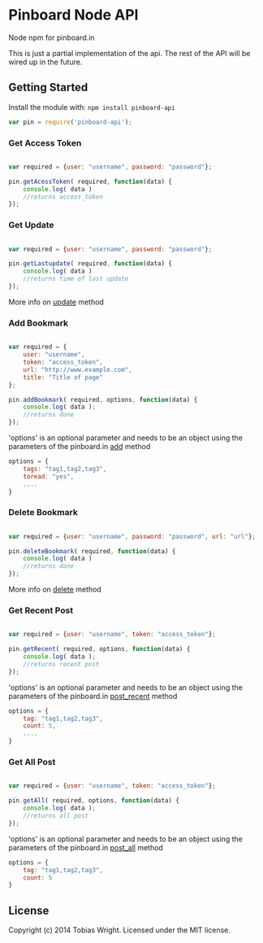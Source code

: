 # Pinboard Node API

Node npm for pinboard.in

This is just a partial implementation of the api. The rest of the API will be wired up in the future.

## Getting Started
Install the module with: `npm install pinboard-api`

```javascript
var pin = require('pinboard-api');
```

### Get Access Token

```javascript

var required = {user: "username", password: "password"};

pin.getAcessToken( required, function(data) {
	console.log( data )
	//returns access_token
});
```

### Get Update

```javascript

var required = {user: "username", password: "password"};

pin.getLastupdate( required, function(data) {
	console.log( data )
	//returns time of last update
});
```

More info on [update](https://pinboard.in/api#posts_update) method

### Add Bookmark

```javascript

var required = {
	user: "username",
	token: "access_token",
	url: "http://www.example.com",
	title: "Title of page"
};

pin.addBookmark( required, options, function(data) {
	console.log( data );
	//returns done
});
```
'options' is an optional parameter and needs to be an object using the parameters of the pinboard.in [add](https://pinboard.in/api#posts_add) method

```javascript
options = {
	tags: "tag1,tag2,tag3",
	toread: "yes",
	....
}
```

### Delete Bookmark

```javascript

var required = {user: "username", password: "password", url: "url"};

pin.deleteBookmark( required, function(data) {
	console.log( data )
	//returns done
});
```

More info on [delete](https://pinboard.in/api#posts_delete) method

### Get Recent Post

```javascript

var required = {user: "username", token: "access_token"};

pin.getRecent( required, options, function(data) {
	console.log( data );
	//returns recent post
});
```
'options' is an optional parameter and needs to be an object using the parameters of the pinboard.in [post_recent](https://pinboard.in/api#posts_recent) method

```javascript
options = {
	tag: "tag1,tag2,tag3",
	count: 5,
	....
}
```

### Get All Post

```javascript

var required = {user: "username", token: "access_token"};

pin.getAll( required, options, function(data) {
	console.log( data );
	//returns all post
});

```
'options' is an optional parameter and needs to be an object using the parameters of the pinboard.in [post_all](https://pinboard.in/api#posts_all) method

```javascript
options = {
	tag: "tag1,tag2,tag3",
	count: 5
}
```

## License
Copyright (c) 2014 Tobias Wright. Licensed under the MIT license.
